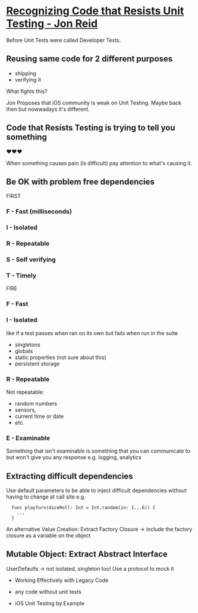 # [Recognizing Code that Resists Unit Testing - Jon Reid](https://www.youtube.com/watch?v=FFk583ZtGd8)

Before Unit Tests were called Developer Tests.

## Reusing same code for 2 different purposes
- shipping
- verifying it

What fights this?

Jon Proposes that iOS community is weak on Unit Testing. Maybe back then but nowwadays it's different.

## Code that Resists Testing is trying to tell you something
❤️❤️❤️

When something causes pain (is difficult) pay attention to what's causing it.

## Be OK with problem free dependencies
FIRST
### F - Fast (milliseconds)
### I - Isolated
### R - Repeatable
### S - Self verifying
### T - Timely

FIRE
### F - Fast
### I - Isolated
like if a test passes when ran on its own but fails when run in the suite
- singletons
- globals
- static properties (not sure about this)
- persistent storage

### R - Repeatable
Not repeatable:
- random numbers
- sensors,
- current time or date 
- etc.

### E - Examinable
Something that isn't examinable is something that you can communicate to but won't give you any response e.g. logging, analytics

## Extracting difficult dependencies
Use default parameters to be able to inject difficult dependencies without having to change at call site
e.g. 
```
  func playTurn(diceRoll: Int = Int.random(in: 1...6)) {
    ...
  }
```

An alternative Value Creation: Extract Factory Closure -> include the factory closure as a variable on the object

## Mutable Object: Extract Abstract Interface 
UserDefaults -> not isolated, singleton too!
Use a protocol to mock it

- Working Effectively with Legacy Code
* any code without unit tests
- iOS Unit Testing by Example
